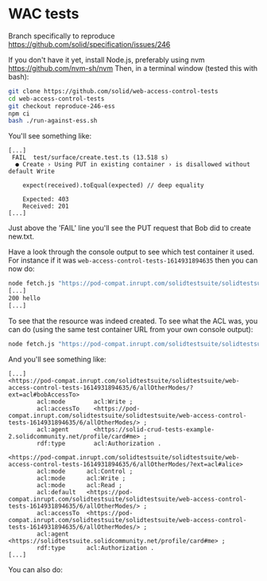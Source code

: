 # WAC tests
Branch specifically to reproduce https://github.com/solid/specification/issues/246

If you don't have it yet, install Node.js, preferably using nvm https://github.com/nvm-sh/nvm
Then, in a terminal window (tested this with bash):
```sh
git clone https://github.com/solid/web-access-control-tests
cd web-access-control-tests
git checkout reproduce-246-ess
npm ci
bash ./run-against-ess.sh
```

You'll see something like:
```
[...]
 FAIL  test/surface/create.test.ts (13.518 s)
  ● Create › Using PUT in existing container › is disallowed without default Write

    expect(received).toEqual(expected) // deep equality

    Expected: 403
    Received: 201
[...]
```
Just above the 'FAIL' line you'll see the PUT request that Bob did to create new.txt.

Have a look through the console output to see which test container it used. For instance if it was `web-access-control-tests-1614931894635` then you can now do:
```sh
node fetch.js "https://pod-compat.inrupt.com/solidtestsuite/solidtestsuite/web-access-control-tests-1614931894635/6/allOtherModes/new.txt"
[...]
200 hello
[...]
```

To see that the resource was indeed created. To see what the ACL was, you can do (using the same test container URL from your own console output):

```sh
node fetch.js "https://pod-compat.inrupt.com/solidtestsuite/solidtestsuite/web-access-control-tests-1614931894635/6/allOtherModes/?ext=acl"
```
And you'll see something like:
```turtle
[...]
<https://pod-compat.inrupt.com/solidtestsuite/solidtestsuite/web-access-control-tests-1614931894635/6/allOtherModes/?ext=acl#bobAccessTo>
        acl:mode        acl:Write ;
        acl:accessTo    <https://pod-compat.inrupt.com/solidtestsuite/solidtestsuite/web-access-control-tests-1614931894635/6/allOtherModes/> ;
        acl:agent       <https://solid-crud-tests-example-2.solidcommunity.net/profile/card#me> ;
        rdf:type        acl:Authorization .

<https://pod-compat.inrupt.com/solidtestsuite/solidtestsuite/web-access-control-tests-1614931894635/6/allOtherModes/?ext=acl#alice>
        acl:mode      acl:Control ;
        acl:mode      acl:Write ;
        acl:mode      acl:Read ;
        acl:default   <https://pod-compat.inrupt.com/solidtestsuite/solidtestsuite/web-access-control-tests-1614931894635/6/allOtherModes/> ;
        acl:accessTo  <https://pod-compat.inrupt.com/solidtestsuite/solidtestsuite/web-access-control-tests-1614931894635/6/allOtherModes/> ;
        acl:agent     <https://solidtestsuite.solidcommunity.net/profile/card#me> ;
        rdf:type      acl:Authorization .
[...]
```

You can also do:
```sh
```
